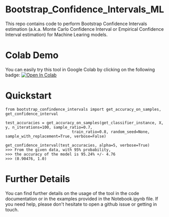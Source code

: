 # Bootstrap_Confidence_Intervals_ML
This repo contains code to perform Bootstrap Confidence Intervals estimation (a.k.a. Monte Carlo Confidence Interval or Empirical Confidence Interval estimation) for Machine Learing models.

# Colab Demo 
You can easily try this tool in Google Colab by clicking on the following badge: [![Open In Colab](https://colab.research.google.com/assets/colab-badge.svg)](https://colab.research.google.com/drive/1wBWNSMH64q8uDk9vr15uT-_QQqFz752X?usp=sharing)

# Quickstart 
```
from bootstrap_confindence_intervals import get_accuracy_on_samples, get_confidence_interval

test_accuracies = get_accuracy_on_samples(get_classifier_instance, X, y, n_iterations=100, sample_ratio=0.7,
                             train_ratio=0.8, random_seed=None, sample_with_replacement=True, verbose=False)
                             
get_confidence_interval(test_accuracies, alpha=5, verbose=True)
>>> From the given data, with 95% probability,
>>> the accuracy of the model is 95.24% +/- 4.76
>>> (0.90476, 1.0)
```

# Further Details
You can find further details on the usage of the tool in the code documentation or in the examples provided in the Notebook.ipynb file. If you need help, please don't hesitate to open a github issue or getting in touch.





